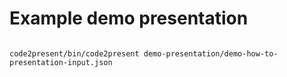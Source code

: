 # Example demo presentation 

```

code2present/bin/code2present demo-presentation/demo-how-to-presentation-input.json 

```